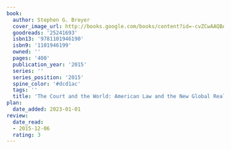 ```yaml
---
book:
  author: Stephen G. Breyer
  cover_image_url: http://books.google.com/books/content?id=-cvZCwAAQBAJ&printsec=frontcover&img=1&zoom=1&edge=curl&source=gbs_api
  goodreads: '25241693'
  isbn13: '9781101946190'
  isbn9: '1101946199'
  owned: ''
  pages: '400'
  publication_year: '2015'
  series: ''
  series_position: '2015'
  spine_color: '#dcd1ac'
  tags: ''
  title: 'The Court and the World: American Law and the New Global Realities'
plan:
  date_added: 2023-01-01
review:
  date_read:
  - 2015-12-06
  rating: 3
---
```

